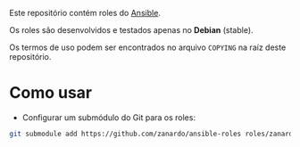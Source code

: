 Este repositório contém roles do
[Ansible](https://docs.ansible.com/ansible/index.html).

Os roles são desenvolvidos e testados apenas no **Debian** (stable).

Os termos de uso podem ser encontrados no arquivo `COPYING` na raíz deste
repositório.

# Como usar

- Configurar um submódulo do Git para os roles:

```bash
git submodule add https://github.com/zanardo/ansible-roles roles/zanardo
```